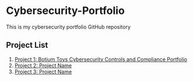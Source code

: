 # Cybersecurity-Portfolio
This is my cybersecurity portfolio GitHub repository  



## Project List

1. [Project 1: Botium Toys Cybersecurity Controls and Compliance Portfolio](./Botium-Toys-Cybersecurity-Portfolio/README.md)
2. [Project 2: Project Name](./project-2/README.md)
3. [Project 3: Project Name](./project-3/README.md)



